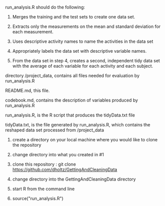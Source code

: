 run_analysis.R should do the following:

1) Merges the training and the test sets to create one data set.

2) Extracts only the measurements on the mean and standard deviation for each measurement.

3) Uses descriptive activity names to name the activities in the data set

4) Appropriately labels the data set with descriptive variable names.

5) From the data set in step 4, creates a second, independent tidy data set with the average of each variable for each activity and each subject.





directory /project_data, contains all files needed for evaluation by run_analysis.R

README.md, this file.

codebook.md, contains the description of variables produced by run_analysis.R

run_analysis.R, is the R script that produces the tidyData.txt file

tidyData.txt, is the file generated by run_analysis.R, which contains the reshaped data set processed from /project_data





1) create a directory on your local machine where you would like to clone the repository

2) change directory into what you created in #1

3) clone this repository : git clone https://github.com/dholtz/GettingAndCleaningData

4) change directory into the GettingAndCleaningData directory

5) start R from the command line

6) source("run_analysis.R")







